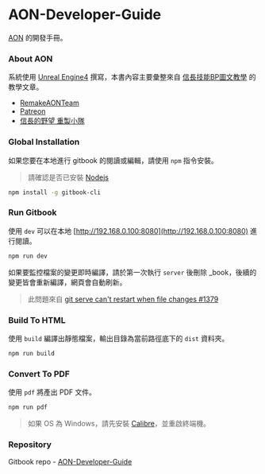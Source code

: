 # AON-Developer-Guide

[AON](https://github.com/RemakeAONTeam/AON) 的開發手冊。  

### About AON

系統使用 [Unreal Engine4](https://www.unrealengine.com) 撰寫，本書內容主要彙整來自 [信長技能BP圖文教學](https://hackmd.io/Z4AAeJrOQ2qHrEFuddUImw#%E6%96%B0%E5%A2%9E%E6%8A%80%E8%83%BD) 的教學文章。

- [RemakeAONTeam](https://github.com/RemakeAONTeam)
- [Patreon](https://www.patreon.com/nobu_game/posts)
- [信長的野望 重製小隊](https://www.facebook.com/Remake.AON/)



### Global Installation

如果您要在本地進行 gitbook 的閱讀或編輯，請使用 `npm` 指令安裝。  
> 請確認是否已安裝 [Nodejs](https://nodejs.org/en/)

```bash
npm install -g gitbook-cli
```

### Run Gitbook

使用 `dev` 可以在本地 [http://192.168.0.100:8080](http://192.168.0.100:8080) 進行閱讀。
```bash
npm run dev
```

如果要監控檔案的變更即時編譯，請於第一次執行 `server` 後刪除 _book，後續的變更皆會重新編譯，網頁會自動刷新。
> 此問題來自 [git serve can't restart when file changes #1379](https://github.com/GitbookIO/gitbook/issues/1379)  

### Build To HTML

使用 `build` 編譯出靜態檔案，輸出目錄為當前路徑底下的 `dist` 資料夾。
```bash
npm run build
```

### Convert To PDF

使用 `pdf` 將產出 PDF 文件。
```bash
npm run pdf
```
> 如果 OS 為 Windows，請先安裝 [Calibre](https://calibre-ebook.com/download_windows)，並重啟終端機。

### Repository

Gitbook repo - [AON-Developer-Guide](https://github.com/explooosion/AON-Developer-Guide)
